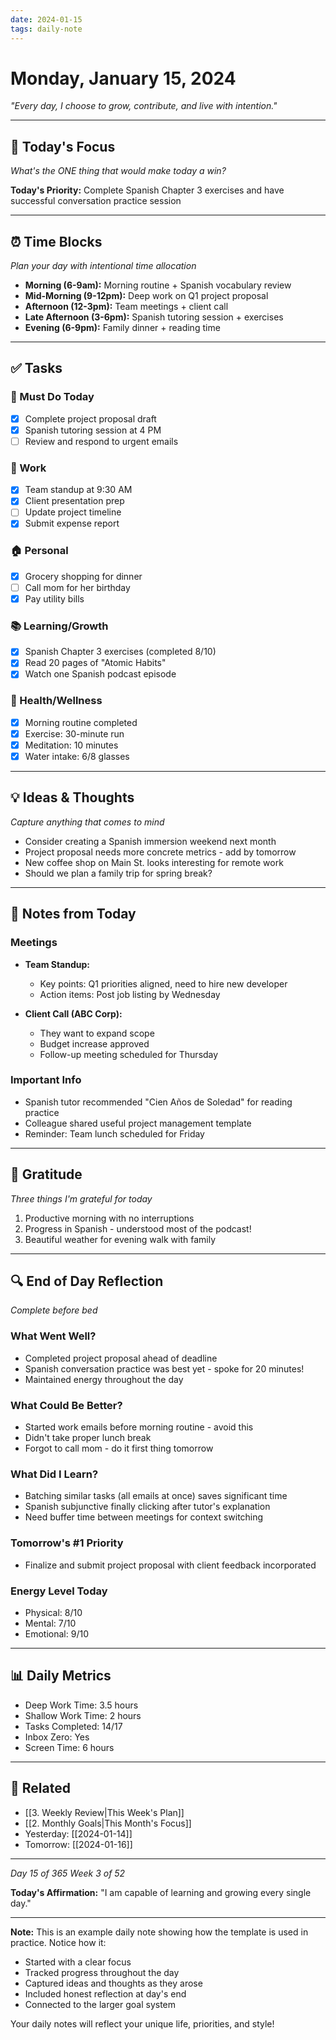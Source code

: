 ```yaml
---
date: 2024-01-15
tags: daily-note
---
```


# Monday, January 15, 2024

_"Every day, I choose to grow, contribute, and live with intention."_

---

## 🎯 Today's Focus
*What's the ONE thing that would make today a win?*

**Today's Priority:** Complete Spanish Chapter 3 exercises and have successful conversation practice session

---

## ⏰ Time Blocks
*Plan your day with intentional time allocation*

- **Morning (6-9am):** Morning routine + Spanish vocabulary review
- **Mid-Morning (9-12pm):** Deep work on Q1 project proposal
- **Afternoon (12-3pm):** Team meetings + client call
- **Late Afternoon (3-6pm):** Spanish tutoring session + exercises
- **Evening (6-9pm):** Family dinner + reading time

---

## ✅ Tasks

### 🔴 Must Do Today
- [x] Complete project proposal draft
- [x] Spanish tutoring session at 4 PM
- [ ] Review and respond to urgent emails

### 💼 Work
- [x] Team standup at 9:30 AM
- [x] Client presentation prep
- [ ] Update project timeline
- [x] Submit expense report

### 🏠 Personal
- [x] Grocery shopping for dinner
- [ ] Call mom for her birthday
- [x] Pay utility bills

### 📚 Learning/Growth
- [x] Spanish Chapter 3 exercises (completed 8/10)
- [x] Read 20 pages of "Atomic Habits"
- [x] Watch one Spanish podcast episode

### 🏃 Health/Wellness
- [x] Morning routine completed
- [x] Exercise: 30-minute run
- [x] Meditation: 10 minutes
- [x] Water intake: 6/8 glasses

---

## 💡 Ideas & Thoughts
*Capture anything that comes to mind*

- Consider creating a Spanish immersion weekend next month
- Project proposal needs more concrete metrics - add by tomorrow
- New coffee shop on Main St. looks interesting for remote work
- Should we plan a family trip for spring break?

---

## 📝 Notes from Today

### Meetings
- **Team Standup:** 
  - Key points: Q1 priorities aligned, need to hire new developer
  - Action items: Post job listing by Wednesday

- **Client Call (ABC Corp):**
  - They want to expand scope
  - Budget increase approved
  - Follow-up meeting scheduled for Thursday

### Important Info
- Spanish tutor recommended "Cien Años de Soledad" for reading practice
- Colleague shared useful project management template
- Reminder: Team lunch scheduled for Friday

---

## 🌟 Gratitude
*Three things I'm grateful for today*

1. Productive morning with no interruptions
2. Progress in Spanish - understood most of the podcast!
3. Beautiful weather for evening walk with family

---

## 🔍 End of Day Reflection
*Complete before bed*

### What Went Well?
- Completed project proposal ahead of deadline
- Spanish conversation practice was best yet - spoke for 20 minutes!
- Maintained energy throughout the day

### What Could Be Better?
- Started work emails before morning routine - avoid this
- Didn't take proper lunch break
- Forgot to call mom - do it first thing tomorrow

### What Did I Learn?
- Batching similar tasks (all emails at once) saves significant time
- Spanish subjunctive finally clicking after tutor's explanation
- Need buffer time between meetings for context switching

### Tomorrow's #1 Priority
- Finalize and submit project proposal with client feedback incorporated

### Energy Level Today
- Physical: 8/10
- Mental: 7/10
- Emotional: 9/10

---

## 📊 Daily Metrics
- Deep Work Time: 3.5 hours
- Shallow Work Time: 2 hours
- Tasks Completed: 14/17
- Inbox Zero: Yes
- Screen Time: 6 hours

---

## 🔗 Related
- [[3. Weekly Review|This Week's Plan]]
- [[2. Monthly Goals|This Month's Focus]]
- Yesterday: [[2024-01-14]]
- Tomorrow: [[2024-01-16]]

---

*Day 15 of 365*
*Week 3 of 52*

**Today's Affirmation:** "I am capable of learning and growing every single day."

---

**Note:** This is an example daily note showing how the template is used in practice. Notice how it:
- Started with a clear focus
- Tracked progress throughout the day
- Captured ideas and thoughts as they arose
- Included honest reflection at day's end
- Connected to the larger goal system

Your daily notes will reflect your unique life, priorities, and style!
